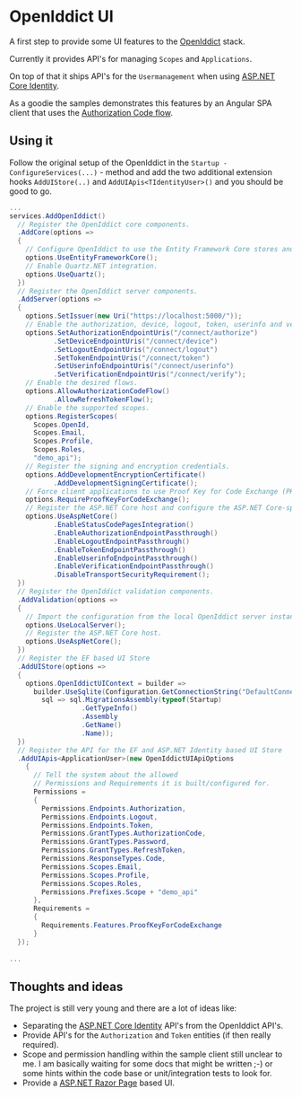 # OpenIddict UI

A first step to provide some UI features to the [OpenIddict](https://github.com/openiddict/openiddict-core) stack. 

Currently it provides API's for managing `Scopes` and `Applications`.

On top of that it ships API's for the `Usermanagement` when using [ASP.NET Core Identity](https://docs.microsoft.com/en-us/aspnet/core/security/authentication/identity?view=aspnetcore-5.0&tabs=visual-studio).

As a goodie the samples demonstrates this features by an Angular SPA client that uses the [Authorization Code flow](https://openid.net/specs/openid-connect-core-1_0.html#CodeFlowAuth).


## Using it

Follow the original setup of the OpenIddict in the `Startup - ConfigureServices(...)` - method and add the two additional extension hooks `AddUIStore(..)` and `AddUIApis<TIdentityUser>()` and you should be good to go.

```csharp
...
services.AddOpenIddict()
  // Register the OpenIddict core components.
  .AddCore(options =>
  {
    // Configure OpenIddict to use the Entity Framework Core stores and models.
    options.UseEntityFrameworkCore();
    // Enable Quartz.NET integration.
    options.UseQuartz();
  })
  // Register the OpenIddict server components.
  .AddServer(options =>
  {
    options.SetIssuer(new Uri("https://localhost:5000/"));
    // Enable the authorization, device, logout, token, userinfo and verification endpoints.
    options.SetAuthorizationEndpointUris("/connect/authorize")
           .SetDeviceEndpointUris("/connect/device")
           .SetLogoutEndpointUris("/connect/logout")
           .SetTokenEndpointUris("/connect/token")
           .SetUserinfoEndpointUris("/connect/userinfo")
           .SetVerificationEndpointUris("/connect/verify");
    // Enable the desired flows.
    options.AllowAuthorizationCodeFlow()
           .AllowRefreshTokenFlow();
    // Enable the supported scopes.
    options.RegisterScopes(
      Scopes.OpenId,
      Scopes.Email,
      Scopes.Profile,
      Scopes.Roles,
      "demo_api");
    // Register the signing and encryption credentials.
    options.AddDevelopmentEncryptionCertificate()
           .AddDevelopmentSigningCertificate();
    // Force client applications to use Proof Key for Code Exchange (PKCE).
    options.RequireProofKeyForCodeExchange();
    // Register the ASP.NET Core host and configure the ASP.NET Core-specific options.
    options.UseAspNetCore()
           .EnableStatusCodePagesIntegration()
           .EnableAuthorizationEndpointPassthrough()
           .EnableLogoutEndpointPassthrough()
           .EnableTokenEndpointPassthrough()
           .EnableUserinfoEndpointPassthrough()
           .EnableVerificationEndpointPassthrough()
           .DisableTransportSecurityRequirement();
  })
  // Register the OpenIddict validation components.
  .AddValidation(options =>
  {
    // Import the configuration from the local OpenIddict server instance.
    options.UseLocalServer();
    // Register the ASP.NET Core host.
    options.UseAspNetCore();
  })
  // Register the EF based UI Store
  .AddUIStore(options =>
  {
    options.OpenIddictUIContext = builder =>
      builder.UseSqlite(Configuration.GetConnectionString("DefaultConnection"),
        sql => sql.MigrationsAssembly(typeof(Startup)
                  .GetTypeInfo()
                  .Assembly
                  .GetName()
                  .Name));
  })
  // Register the API for the EF and ASP.NET Identity based UI Store
  .AddUIApis<ApplicationUser>(new OpenIddictUIApiOptions
    {
      // Tell the system about the allowed 
      // Permissions and Requirements it is built/configured for.
      Permissions =
      {
        Permissions.Endpoints.Authorization,
        Permissions.Endpoints.Logout,
        Permissions.Endpoints.Token,
        Permissions.GrantTypes.AuthorizationCode,
        Permissions.GrantTypes.Password,
        Permissions.GrantTypes.RefreshToken,
        Permissions.ResponseTypes.Code,
        Permissions.Scopes.Email,
        Permissions.Scopes.Profile,
        Permissions.Scopes.Roles,
        Permissions.Prefixes.Scope + "demo_api"
      },
      Requirements =
      {
        Requirements.Features.ProofKeyForCodeExchange
      }
  });
  
...
```

## Thoughts and ideas

The project is still very young and there are a lot of ideas like:
- Separating the [ASP.NET Core Identity](https://docs.microsoft.com/en-us/aspnet/core/security/authentication/identity?view=aspnetcore-5.0&tabs=visual-studio) API's from the OpenIddict API's.
- Provide API's for the `Authorization` and `Token` entities (if then really required).
- Scope and permission handling within the sample client still unclear to me. I am basically waiting for some docs that might be written ;-) or some hints within the code base or unit/integration tests to look for.
- Provide a [ASP.NET Razor Page](https://docs.microsoft.com/en-us/aspnet/core/razor-pages/?view=aspnetcore-5.0&tabs=visual-studio) based UI.
